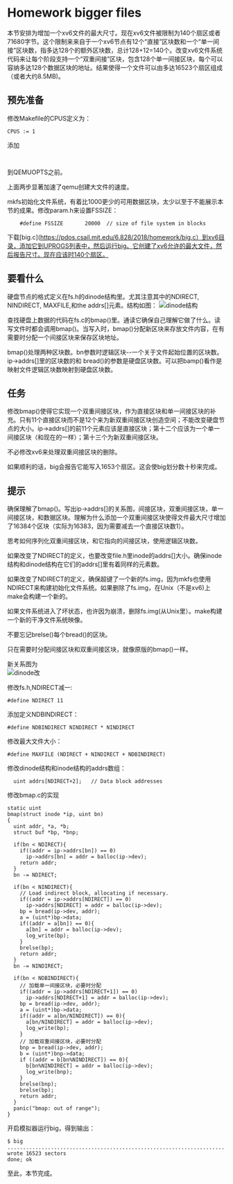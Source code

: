 # Homework bigger files 
  
本节安排为增加一个xv6文件的最大尺寸。现在xv6文件被限制为140个扇区或者71680字节。这个限制来来自于一个xv6节点有12个“直接”区块数和一个“单一间接”区块数，指多达128个的额外区块数，总计128+12=140个。改变xv6文件系统代码来让每个阶段支持一个“双重间接”区块，包含128个单一间接区块，每个可以容纳多达128个数据区块的地址。结果使得一个文件可以由多达16523个扇区组成（或者大约8.5MB)。  
  
## 预先准备
  
修改Makefile的CPUS定义为：  
  
`CPUS := 1`  
  
添加  
  
`	`  
  
到QEMUOPTS之前。  
  
上面两步显著加速了qemu创建大文件的速度。  
  
mkfs初始化文件系统，有着比1000更少的可用数据区块，太少以至于不能展示本节的成果。修改param.h来设置FSSIZE：  

`    #define FSSIZE       20000  // size of file system in blocks`  
  
下载[big.c](https://pdos.csail.mit.edu/6.828/2018/homework/big.c）到xv6目录，添加它到UPROGS列表中，然后运行big。它创建了xv6允许的最大文件，然后报告尺寸。现在应该时140个扇区。  
  
## 要看什么
  
硬盘节点的格式定义在fs.h的dinode结构里。尤其注意其中的NDIRECT, NINDIRECT, MAXFILE,和the addrs[]元素。结构如图：  ![dinode结构](https://user-images.githubusercontent.com/75117698/115114304-27ca3580-9fc1-11eb-9e23-a947139d85f6.png)

  
查找硬盘上数据的代码在fs.c的bmap()里。通读它确保自己理解它做了什么。读写文件时都会调用bmap()。当写入时，bmap()分配新区块来存放文件内容，在有需要时分配一个间接区块来保存区块地址。  
  
bmap()处理两种区块数。bn参数时逻辑区块--一个关于文件起始位置的区块数。ip->addrs[]里的区块数的和 bread()的参数是硬盘区块数。可以把bamp()看作是映射文件逻辑区块数映射到硬盘区块数。  
  
## 任务
  
修改bmap()使得它实现一个双重间接区块，作为直接区块和单一间接区块的补充。只有11个直接区块而不是12个来为新双重间接区块创造空间；不能改变硬盘节点的大小。ip->addrs[]的前11个元素应该是直接区块；第十二个应该为一个单一间接区块（和现在的一样）；第十三个为新双重间接区块。  
  
不必修改xv6来处理双重间接区块的删除。  
  
如果顺利的话，big会报告它能写入1653个扇区。这会使big划分数十秒来完成。  
  
## 提示
  
确保理解了bmap()。写出ip->addrs[]的关系图，间接区块，双重间接区块，单一间接区块，和数据区块。理解为什么添加一个双重间接区块使得文件最大尺寸增加了16384个区块（实际为16383，因为需要减去一个直接区块数1）。  
  
思考如何序列化双重间接区块，和它指向的间接区块，使用逻辑区块数。  
  
如果改变了NDIRECT的定义，也要改变file.h里inode的addrs[]大小。确保inode结构和dinode结构在它们的addrs[]里有着同样的元素数。  
  
如果改变了NDIRECT的定义，确保超键了一个新的fs.img，因为mkfs也使用NDIRECT来构建初始化文件系统。如果删除了fs.img，在Unix（不是xv6)上make会构建一个新的。  
  
如果文件系统进入了坏状态，也许因为崩溃，删除fs.img(从Unix里）。make构建一个新的干净文件系统映像。  
  
不要忘记brelse()每个bread()的区块。  
  
只在需要时分配间接区块和双重间接区块，就像原版的bmap()一样。  
  
新关系图为  
  ![dinode改](https://user-images.githubusercontent.com/75117698/115114310-2f89da00-9fc1-11eb-8dee-4cc496c51243.png)


修改fs.h,NDIRECT减一:  
  
`#define NDIRECT 11`  
  
添加定义NDBINDIRECT：  

`#define NDBINDIRECT NINDIRECT * NINDIRECT`  
  
修改最大文件大小：  
  
`#define MAXFILE (NDIRECT + NINDIRECT + NDBINDIRECT)`  
  
修改dinode结构和inode结构的addrs数组：  

`  uint addrs[NDIRECT+2];   // Data block addresses`  
  
修改bmap.c的实现  
  
```
static uint
bmap(struct inode *ip, uint bn)
{
  uint addr, *a, *b;
  struct buf *bp, *bnp;

  if(bn < NDIRECT){
    if((addr = ip->addrs[bn]) == 0)
      ip->addrs[bn] = addr = balloc(ip->dev);
    return addr;
  }
  bn -= NDIRECT;

  if(bn < NINDIRECT){
    // Load indirect block, allocating if necessary.
    if((addr = ip->addrs[NDIRECT]) == 0)
      ip->addrs[NDIRECT] = addr = balloc(ip->dev);
    bp = bread(ip->dev, addr);
    a = (uint*)bp->data;
    if((addr = a[bn]) == 0){
      a[bn] = addr = balloc(ip->dev);
      log_write(bp);
    }
    brelse(bp);
    return addr;
  }
  bn -= NINDIRECT;

  if(bn < NDBINDIRECT){
    // 加载单一间接区块，必要时分配
    if((addr = ip->addrs[NDIRECT+1]) == 0) 
      ip->addrs[NDIRECT+1] = addr = balloc(ip->dev);
    bp = bread(ip->dev, addr);
    a = (uint*)bp->data;
    if((addr = a[bn/NINDIRECT]) == 0){
      a[bn/NINDIRECT] = addr = balloc(ip->dev);
      log_write(bp);
    }
    // 加载双重间接区块，必要时分配
    bnp = bread(ip->dev, addr);
    b = (uint*)bnp->data;
    if ((addr = b[bn%NINDIRECT]) == 0){
      b[bn%NINDIRECT] = addr = balloc(ip->dev);
      log_write(bnp);
    }
    brelse(bnp);
    brelse(bp);
    return addr;
  }
  panic("bmap: out of range");
}
```  
  
开启模拟器运行big，得到输出：  
```
$ big
.....................................................................................................................................................................
wrote 16523 sectors
done; ok
```
  
至此，本节完成。

